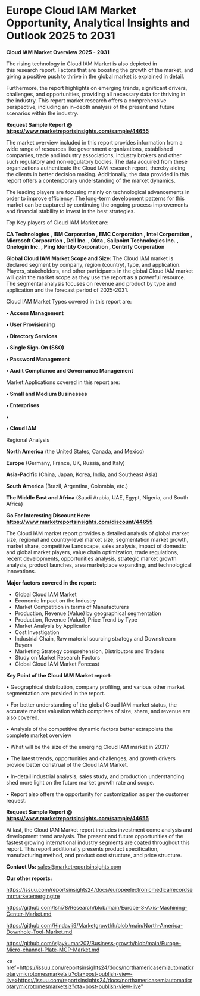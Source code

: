 # Europe Cloud IAM Market Opportunity, Analytical Insights and Outlook 2025 to 2031

<Strong> Cloud IAM Market Overview 2025 - 2031</strong>

The rising technology in Cloud IAM Market is also depicted in this research report. Factors that are boosting the growth of the market, and giving a positive push to thrive in the global market is explained in detail.

Furthermore, the report highlights on emerging trends, significant drivers, challenges, and opportunities, providing all necessary data for thriving in the industry. This report market research offers a comprehensive perspective, including an in-depth analysis of the present and future scenarios within the industry.

<strong>Request Sample Report @ <a href=https://www.marketreportsinsights.com/sample/44655>https://www.marketreportsinsights.com/sample/44655</a></strong>

The market overview included in this report provides information from a wide range of resources like government organizations, established companies, trade and industry associations, industry brokers and other such regulatory and non-regulatory bodies. The data acquired from these organizations authenticate the Cloud IAM research report, thereby aiding the clients in better decision making. Additionally, the data provided in this report offers a contemporary understanding of the market dynamics.

The leading players are focusing mainly on technological advancements in order to improve efficiency. The long-term development patterns for this market can be captured by continuing the ongoing process improvements and financial stability to invest in the best strategies.

Top Key players of Cloud IAM Market are:

<strong>CA Technologies , IBM Corporation , EMC Corporation , Intel Corporation , Microsoft Corporation , Dell Inc. , Okta , Sailpoint Technologies Inc. , Onelogin Inc. , Ping Identity Corporation , Centrify Corporation </strong>

<strong><b>Global Cloud IAM Market Scope and Size:</b></strong>
The Cloud IAM market is declared segment by company, region (country), type, and application. Players, stakeholders, and other participants in the global Cloud IAM market will gain the market scope as they use the report as a powerful resource. The segmental analysis focuses on revenue and product by type and application and the forecast period of 2025-2031.

Cloud IAM Market Types covered in this report are:

<strong>•  Access Management 

•  User Provisioning 

•  Directory Services 

•  Single Sign-On (SSO) 

•  Password Management 

•  Audit Compliance and Governance Management</strong>

Market Applications covered in this report are:

<strong>•  Small and Medium Businesses 

•  Enterprises 

•  

•  Cloud IAM</strong> 

Regional Analysis

<strong>North America</strong> (the United States, Canada, and Mexico)

<strong>Europe</strong> (Germany, France, UK, Russia, and Italy)

<strong>Asia-Pacific</strong> (China, Japan, Korea, India, and Southeast Asia)

<strong>South America</strong> (Brazil, Argentina, Colombia, etc.)

<strong>The Middle East and Africa</strong> (Saudi Arabia, UAE, Egypt, Nigeria, and South Africa)

<strong>Go For Interesting Discount Here: <a href=https://www.marketreportsinsights.com/discount/44655>https://www.marketreportsinsights.com/discount/44655</a></strong>

The Cloud IAM market report provides a detailed analysis of global market size, regional and country-level market size, segmentation market growth, market share, competitive Landscape, sales analysis, impact of domestic and global market players, value chain optimization, trade regulations, recent developments, opportunities analysis, strategic market growth analysis, product launches, area marketplace expanding, and technological innovations.

<strong><b>Major factors covered in the report:</b></strong>
<ul>
  <li>Global Cloud IAM Market </li>
  <li>Economic Impact on the Industry</li>
  <li>Market Competition in terms of Manufacturers</li>
  <li>Production, Revenue (Value) by geographical segmentation</li>
  <li>Production, Revenue (Value), Price Trend by Type</li>
  <li>Market Analysis by Application</li>
  <li>Cost Investigation</li>
  <li>Industrial Chain, Raw material sourcing strategy and Downstream Buyers</li>
  <li>Marketing Strategy comprehension, Distributors and Traders</li>
  <li>Study on Market Research Factors</li>
  <li>Global Cloud IAM Market Forecast</li>
</ul>

<strong><b>Key Point of the Cloud IAM Market report:</b></strong>

• Geographical distribution, company profiling, and various other market segmentation are provided in the report.

• For better understanding of the global Cloud IAM market status, the accurate market valuation which comprises of size, share, and revenue are also covered.

• Analysis of the competitive dynamic factors better extrapolate the complete market overview

• What will be the size of the emerging Cloud IAM market in 2031?

• The latest trends, opportunities and challenges, and growth drivers provide better construal of the Cloud IAM Market.

• In-detail industrial analysis, sales study, and production understanding shed more light on the future market growth rate and scope.

• Report also offers the opportunity for customization as per the customer request.

<strong>Request Sample Report @ <a href=https://www.marketreportsinsights.com/sample/44655>https://www.marketreportsinsights.com/sample/44655</a></strong>

At last, the Cloud IAM Market report includes investment come analysis and development trend analysis. The present and future opportunities of the fastest growing international industry segments are coated throughout this report. This report additionally presents product specification, manufacturing method, and product cost structure, and price structure.

<strong>Contact Us:</strong>
sales@marketreportsinsights.com

<strong>Our other reports:</strong>

<a href=https://issuu.com/reportsinsights24/docs/europeelectronicmedicalrecordsemrmarketemergingtre>https://issuu.com/reportsinsights24/docs/europeelectronicmedicalrecordsemrmarketemergingtre</a>

<a href=https://github.com/Ishi78/Research/blob/main/Europe-3-Axis-Machining-Center-Market.md>https://github.com/Ishi78/Research/blob/main/Europe-3-Axis-Machining-Center-Market.md</a>

<a href=https://github.com/Hindavii9/Marketgrowthh/blob/main/North-America-Downhole-Tool-Market.md>https://github.com/Hindavii9/Marketgrowthh/blob/main/North-America-Downhole-Tool-Market.md</a>

<a href=https://github.com/vijaykumar207/Business-growth/blob/main/Europe-Micro-channel-Plate-MCP-Market.md>https://github.com/vijaykumar207/Business-growth/blob/main/Europe-Micro-channel-Plate-MCP-Market.md</a>

<a href=https://issuu.com/reportsinsights24/docs/northamericasemiautomaticrotarymicrotomesmarketsiz?cta=post-publish-view-live>https://issuu.com/reportsinsights24/docs/northamericasemiautomaticrotarymicrotomesmarketsiz?cta=post-publish-view-live</a>"
